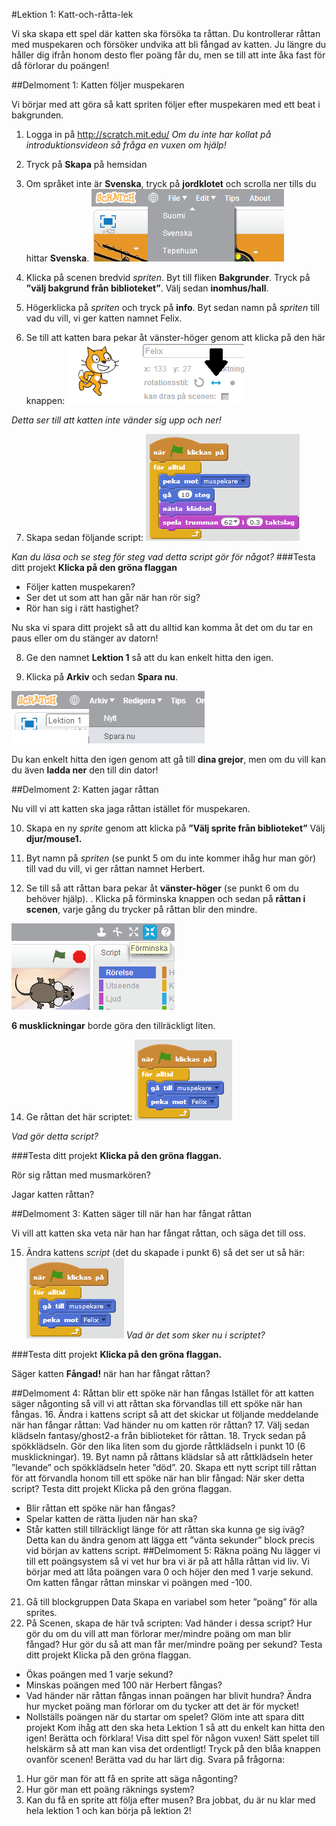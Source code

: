 #Lektion 1: Katt-och-råtta-lek

Vi ska skapa ett spel där katten ska försöka ta råttan. Du kontrollerar råttan med muspekaren och
försöker undvika att bli fångad av katten. Ju längre du håller dig ifrån honom desto fler poäng får du,
men se till att inte åka fast för då förlorar du poängen!

##Delmoment 1: Katten följer muspekaren

Vi börjar med att göra så katt spriten följer efter muspekaren med ett beat i bakgrunden.

1. Logga in på http://scratch.mit.edu/
*Om du inte har kollat på introduktionsvideon så fråga en vuxen om hjälp!*

2. Tryck på **Skapa** på hemsidan

3. Om språket inte är **Svenska**, tryck på **jordklotet** och scrolla ner tills du hittar **Svenska**.
![Välj språk](/lektion1/img/selectlanguage.png)

4. Klicka på scenen bredvid *spriten*.
Byt till fliken **Bakgrunder**.
Tryck på **”välj bakgrund från biblioteket”**.
Välj sedan **inomhus/hall**.

5. Högerklicka på *spriten* och tryck på **info**.
Byt sedan namn på *spriten* till vad du vill, vi ger katten namnet Felix.

6. Se till att katten bara pekar åt vänster-höger genom att klicka på den här knappen:
![Välj rotationsstil](/lektion1/img/rotationstyle.png)

*Detta ser till att katten inte vänder sig upp och ner!*

7. Skapa sedan följande script:
![kodblock](/lektion1/img/codeblock1.png)


*Kan du läsa och se steg för steg vad detta script gör för något?*
###Testa ditt projekt
**Klicka på den gröna flaggan**
* Följer katten muspekaren?
* Ser det ut som att han går när han rör sig?
* Rör han sig i rätt hastighet?

Nu ska vi spara ditt projekt så att du alltid kan komma åt det om du tar en paus eller om du stänger
av datorn!

8. Ge den namnet **Lektion 1** så att du kan enkelt hitta den igen.

9. Klicka på **Arkiv** och sedan **Spara nu**.

![Spara](/lektion1/img/savenow.png)

Du kan enkelt hitta den igen genom att gå till **dina grejor**, men om du vill kan du även **ladda ner** den
till din dator!

##Delmoment 2: Katten jagar råttan

Nu vill vi att katten ska jaga råttan istället för muspekaren.

10. Skapa en ny *sprite* genom att klicka på **”Välj sprite från biblioteket”**
Välj **djur/mouse1.**

11. Byt namn på *spriten* (se punkt 5 om du inte kommer ihåg hur man gör) till vad du vill, vi ger
råttan namnet Herbert.

12. Se till så att råttan bara pekar åt **vänster-höger** (se punkt 6 om du behöver hjälp).
. Klicka på förminska knappen och sedan på **råttan i scenen**, varje gång du trycker på råttan
blir den mindre.

![Förminska](/lektion1/img/makesmaller.png)

**6 musklickningar** borde göra den tillräckligt liten.

14. Ge råttan det här scriptet:
![kodblock](/lektion1/img/codeblock2.png)

*Vad gör detta script?*

###Testa ditt projekt
**Klicka på den gröna flaggan.**

Rör sig råttan med musmarkören?

Jagar katten råttan?

##Delmoment 3: Katten säger till när han har fångat råttan

Vi vill att katten ska veta när han har fångat råttan, och säga det till oss.

15. Ändra kattens *script* (det du skapade i punkt 6) så det ser ut så här:
![kodblock](/lektion1/img/codeblock2.png)
*Vad är det som sker nu i scriptet?*

###Testa ditt projekt
**Klicka på den gröna flaggan.**

Säger katten **Fångad!** när han har fångat råttan?

##Delmoment 4: Råttan blir ett spöke när han fångas
Istället för att katten säger någonting så vill vi att råttan ska förvandlas till ett spöke när han fångas.
16. Ändra i kattens script så att det skickar ut följande meddelande när han fångar råttan:
Vad händer nu om katten rör råttan?
17. Välj sedan klädseln fantasy/ghost2-a från biblioteket för råttan.
18. Tryck sedan på spökklädseln. Gör den lika liten som du gjorde råttklädseln i punkt 10 (6
musklickningar).
19. Byt namn på råttans klädslar så att råttklädseln heter ”levande” och spökklädseln heter
”död”.
20. Skapa ett nytt script till råttan för att förvandla honom till ett spöke när han blir fångad:
När sker detta script?
Testa ditt projekt
Klicka på den gröna flaggan.
* Blir råttan ett spöke när han fångas?
* Spelar katten de rätta ljuden när han ska?
* Står katten still tillräckligt länge för att råttan ska kunna ge sig iväg?
Detta kan du ändra genom att lägga ett ”vänta sekunder” block precis vid början av kattens
script.
##Delmoment 5: Räkna poäng
Nu lägger vi till ett poängsystem så vi vet hur bra vi är på att hålla råttan vid liv.
Vi börjar med att låta poängen vara 0 och höjer den med 1 varje sekund. Om katten fångar råttan
minskar vi poängen med -100.
21. Gå till blockgruppen Data
Skapa en variabel som heter ”poäng” för alla sprites.
22. På Scenen, skapa de här två scripten:
Vad händer i dessa script? Hur gör du om du vill att man förlorar mer/mindre poäng om man blir
fångad?
Hur gör du så att man får mer/mindre poäng per sekund?
Testa ditt projekt
Klicka på den gröna flaggan.
* Ökas poängen med 1 varje sekund?
* Minskas poängen med 100 när Herbert fångas?
* Vad händer när råttan fångas innan poängen har blivit hundra?
Ändra hur mycket poäng man förlorar om du tycker att det är för mycket!
* Nollställs poängen när du startar om spelet?
Glöm inte att spara ditt projekt
Kom ihåg att den ska heta Lektion 1 så att du enkelt kan hitta den igen!
Berätta och förklara!
Visa ditt spel för någon vuxen!
Sätt spelet till helskärm så att man kan visa det ordentligt!
Tryck på den blåa knappen ovanför scenen!
Berätta vad du har lärt dig. Svara på frågorna:
1. Hur gör man för att få en sprite att säga någonting?
2. Hur gör man ett poäng räknings system?
3. Kan du få en sprite att följa efter musen?
Bra jobbat, du är nu klar med hela lektion 1 och kan börja på lektion 2!